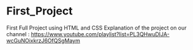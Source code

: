 # First_Project
First Full Project using HTML and CSS Explanation of the project on our channel : https://www.youtube.com/playlist?list=PL3QHwuDIJA-wcGuNOixkrzJ6OfQSgMaym
